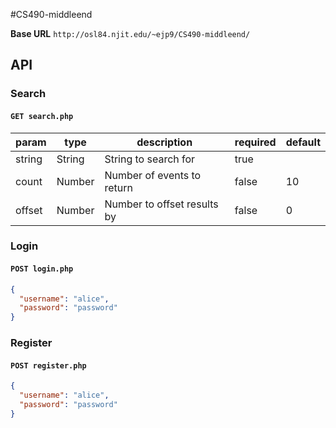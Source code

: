 #CS490-middleend

__Base URL__
`http://osl84.njit.edu/~ejp9/CS490-middleend/`

## API

### Search

#### `GET search.php`

| param  | type   | description                 | required | default |
|--------|--------|-----------------------------|----------|---------|
| string | String | String to search for        | true     |         |
| count  | Number | Number of events to return  | false    | 10      |
| offset | Number | Number to offset results by | false    | 0       |

### Login

#### `POST login.php`

```json
{
  "username": "alice",
  "password": "password"
}
```

### Register

#### `POST register.php`

```json
{
  "username": "alice",
  "password": "password"
}
```
